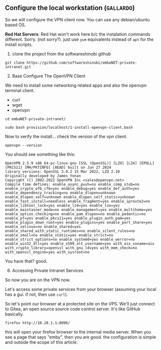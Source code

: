 
## Configure the local workstation (`GALLARDO`)

So we will configure the VPN client now. You can use any debian/ubuntu based OS.

**Red Hat Servers**: Red Hat won't work here b/c the instalation commands different. Sorry. (not sorry?). just use `yum` equivalents instead of `apt`  for the install scripts.

1. clone the project from the softwareshinobi github

```
git clone https://github.com/softwareshinobi/embaNET-private-intranet.git
```

2. Base Configure The OpenVPN Client

We need to install some networking related apps and also the openvpn terminal client.

* curl
* wget
* openvpn

```
cd embaNET-private-intranet/

sudo bash provision/localhost/1-install-openvpn-client.bash 
```

Now to verify the install... check the version of the vpn client.

```
openvpn --version
```

You should see something like this:

```
OpenVPN 2.5.9 x86_64-pc-linux-gnu [SSL (OpenSSL)] [LZO] [LZ4] [EPOLL] [PKCS11] [MH/PKTINFO] [AEAD] built on Jun 27 2024
library versions: OpenSSL 3.0.2 15 Mar 2022, LZO 2.10
Originally developed by James Yonan
Copyright (C) 2002-2022 OpenVPN Inc <sales@openvpn.net>
Compile time defines: enable_async_push=no enable_comp_stub=no enable_crypto_ofb_cfb=yes enable_debug=yes enable_def_auth=yes enable_dependency_tracking=no enable_dlopen=unknown enable_dlopen_self=unknown enable_dlopen_self_static=unknown enable_fast_install=needless enable_fragment=yes enable_iproute2=no enable_libtool_lock=yes enable_lz4=yes enable_lzo=yes enable_maintainer_mode=no enable_management=yes enable_multihome=yes enable_option_checking=no enable_pam_dlopen=no enable_pedantic=no enable_pf=yes enable_pkcs11=yes enable_plugin_auth_pam=yes enable_plugin_down_root=yes enable_plugins=yes enable_port_share=yes enable_selinux=no enable_shared=yes enable_shared_with_static_runtimes=no enable_silent_rules=no enable_small=no enable_static=yes enable_strict=no enable_strict_options=no enable_systemd=yes enable_werror=no enable_win32_dll=yes enable_x509_alt_username=yes with_aix_soname=aix with_crypto_library=openssl with_gnu_ld=yes with_mem_check=no with_openssl_engine=yes with_sysroot=no
```

You have that? good.


6. Accessing Private Intranet Services

So now you are on the VPN now.

Let's access some private services from your browser (assuming your local has a gui. if not, then use `curl`).

So let's point our browser at a protected site on the VPS. We'll just connect to Gitea, an open source source code control server. It's like GitHub basically.

```
firefox http://10.28.1.1:8096/
```

this will open your firefox browser to the internal media server. When you see a page that says "emby", then you are good. the configuration is simple and outside the scope of this article.
